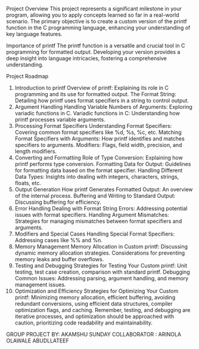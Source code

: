 Project Overview
This project represents a significant milestone in your program, allowing you to apply concepts learned so far in a real-world scenario. The primary objective is to create a custom version of the printf function in the C programming language, enhancing your understanding of key language features.

Importance of printf
The printf function is a versatile and crucial tool in C programming for formatted output. Developing your version provides a deep insight into language intricacies, fostering a comprehensive understanding.

Project Roadmap
1. Introduction to printf
Overview of printf: Explaining its role in C programming and its use for formatted output.
The Format String: Detailing how printf uses format specifiers in a string to control output.
2. Argument Handling
Handling Variable Numbers of Arguments: Exploring variadic functions in C.
Variadic functions in C: Understanding how printf processes variable arguments.
3. Processing Format Specifiers
Understanding Format Specifiers: Covering common format specifiers like %d, %s, %c, etc.
Matching Format Specifiers with Arguments: How printf identifies and matches specifiers to arguments.
Modifiers: Flags, field width, precision, and length modifiers.
4. Converting and Formatting
Role of Type Conversion: Explaining how printf performs type conversion.
Formatting Data for Output: Guidelines for formatting data based on the format specifier.
Handling Different Data Types: Insights into dealing with integers, characters, strings, floats, etc.
5. Output Generation
How printf Generates Formatted Output: An overview of the internal process.
Buffering and Writing to Standard Output: Discussing buffering for efficiency.
6. Error Handling
Dealing with Format String Errors: Addressing potential issues with format specifiers.
Handling Argument Mismatches: Strategies for managing mismatches between format specifiers and arguments.
7. Modifiers and Special Cases
Handling Special Format Specifiers: Addressing cases like %% and %n.
8. Memory Management
Memory Allocation in Custom printf: Discussing dynamic memory allocation strategies.
Considerations for preventing memory leaks and buffer overflows.
9. Testing and Debugging
Strategies for Testing Your Custom printf: Unit testing, test case creation, comparison with standard printf.
Debugging Common Issues: Addressing parsing, argument handling, and memory management issues.
10. Optimization and Efficiency
Strategies for Optimizing Your Custom printf: Minimizing memory allocation, efficient buffering, avoiding redundant conversions, using efficient data structures, compiler optimization flags, and caching.
Remember, testing, and debugging are iterative processes, and optimization should be approached with caution, prioritizing code readability and maintainability.

GROUP PROJECT BY: AKAMSHU SUNDAY
COLLABORATOR : ARINOLA OLAWALE ABUDLLATEEF
